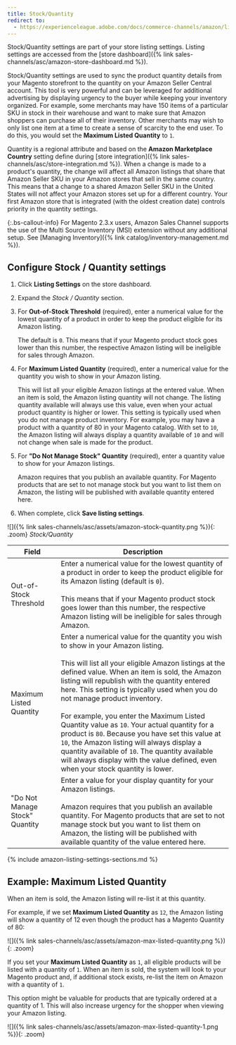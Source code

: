 ```yaml
---
title: Stock/Quantity
redirect to:
  - https://experienceleague.adobe.com/docs/commerce-channels/amazon/listing-settings/business-pricing.html
---
```



Stock/Quantity settings are part of your store listing settings. Listing settings are accessed from the [store dashboard]({% link sales-channels/asc/amazon-store-dashboard.md %}).

Stock/Quantity settings are used to sync the product quantity details from your Magento storefront to the quantity on your Amazon Seller Central account. This tool is very powerful and can be leveraged for additional advertising by displaying urgency to the buyer while keeping your inventory organized. For example, some merchants may have 150 items of a particular SKU in stock in their warehouse and want to make sure that Amazon shoppers can purchase all of their inventory. Other merchants may wish to only list one item at a time to create a sense of scarcity to the end user. To do this, you would set the **Maximum Listed Quantity** to `1`.

Quantity is a regional attribute and based on the **Amazon Marketplace Country** setting define during [store integration]({% link sales-channels/asc/store-integration.md %}). When a change is made to a product's quantity, the change will affect all Amazon listings that share that Amazon Seller SKU in your Amazon stores that sell in the same country. This means that a change to a shared Amazon Seller SKU in the United States will not affect your Amazon stores set up for a different country. Your first Amazon store that is integrated (with the oldest creation date) controls priority in the quantity settings.

{:.bs-callout-info}
For Magento 2.3.x users, Amazon Sales Channel supports the use of the Multi Source Inventory (MSI) extension without any additional setup. See [Managing Inventory]({% link catalog/inventory-management.md %}).

## Configure Stock / Quantity settings

1. Click **Listing Settings** on the store dashboard.

1. Expand the _Stock / Quantity_ section.

1. For **Out-of-Stock Threshold** (required), enter a numerical value for the lowest quantity of a product in order to keep the product eligible for its Amazon listing.

   The default is `0`. This means that if your Magento product stock goes lower than this number, the respective Amazon listing will be ineligible for sales through Amazon.

1. For **Maximum Listed Quantity** (required), enter a numerical value for the quantity you wish to show in your Amazon listing.

   This will list all your eligible Amazon listings at the entered value. When an item is sold, the Amazon listing quantity will not change. The listing quantity available will always use this value, even when your actual product quantity is higher or lower. This setting is typically used when you do not manage product inventory. For example, you may have a product with a quantity of 80 in your Magento catalog. With set to `10`, the Amazon listing will always display a quantity available of `10` and will not change when sale is made for the product.

1. For **"Do Not Manage Stock" Quantity** (required), enter a quantity value to show for your Amazon listings.

   Amazon requires that you publish an available quantity. For Magento products that are set to not manage stock but you want to list them on Amazon, the listing will be published with available quantity entered here.

1. When complete, click **Save listing settings**.

![]({% link sales-channels/asc/assets/amazon-stock-quantity.png %}){: .zoom}
_Stock/Quantity_

|Field|Description|
|---|---|
|Out-of-Stock Threshold|Enter a numerical value for the lowest quantity of a product in order to keep the product eligible for its Amazon listing (default is `0`).<br/><br/>This means that if your Magento product stock goes lower than this number, the respective Amazon listing will be ineligible for sales through Amazon.|
|Maximum Listed Quantity|Enter a numerical value for the quantity you wish to show in your Amazon listing.<br/><br/>This will list all your eligible Amazon listings at the defined value. When an item is sold, the Amazon listing will republish with the quantity entered here. This setting is typically used when you do not manage product inventory.<br/><br/>For example, you enter the Maximum Listed Quantity value as `10`. Your actual quantity for a product is `80`. Because you have set this value at `10`, the Amazon listing will always display a quantity available of `10`. The quantity available will always display with the value defined, even when your stock quantity is lower.|
|"Do Not Manage Stock" Quantity|Enter a value for your display quantity for your Amazon listings.<br/><br/>Amazon requires that you publish an available quantity. For Magento products that are set to not manage stock but you want to list them on Amazon, the listing will be published with available quantity of the value entered here.|

{% include amazon-listing-settings-sections.md %}

## Example: Maximum Listed Quantity

When an item is sold, the Amazon listing will re-list it at this quantity.

For example, if we set **Maximum Listed Quantity** as `12`, the Amazon listing will show a quantity of 12 even though the product has a Magento Quantity of 80:

![]({% link sales-channels/asc/assets/amazon-max-listed-quantity.png %}){: .zoom}

If you set your **Maximum Listed Quantity** as `1`, all eligible products will be listed with a quantity of `1`. When an item is sold, the system will look to your Magento product and, if additional stock exists, re-list the item on Amazon with a quantity of `1`.

This option might be valuable for products that are typically ordered at a quantity of 1. This will also increase urgency for the shopper when viewing your Amazon listing.

![]({% link sales-channels/asc/assets/amazon-max-listed-quantity-1.png %}){: .zoom}
